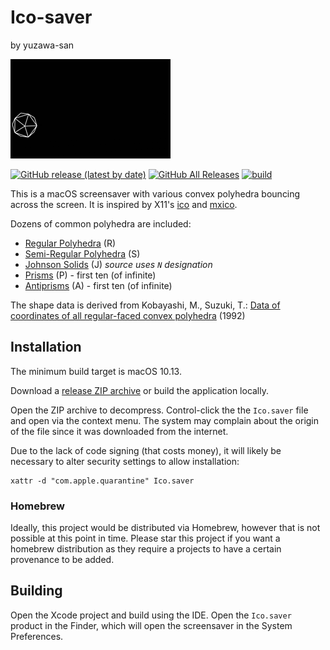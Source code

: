 # Ico-saver
by yuzawa-san

![Example](demo.gif)

[![GitHub release (latest by date)](https://img.shields.io/github/v/release/yuzawa-san/ico-saver)](https://github.com/yuzawa-san/ico-saver/releases)
[![GitHub All Releases](https://img.shields.io/github/downloads/yuzawa-san/ico-saver/total)](https://github.com/yuzawa-san/ico-saver/releases)
[![build](https://github.com/yuzawa-san/ico-saver/workflows/build/badge.svg)](https://github.com/yuzawa-san/ico-saver/actions)

This is a macOS screensaver with various convex polyhedra bouncing across the screen.
It is inspired by X11's [ico](https://www.x.org/releases/unsupported/programs/ico/) and [mxico](https://people.freebsd.org/~maho/mxico/Tamentai.html).

Dozens of common polyhedra are included:

* [Regular Polyhedra](https://en.wikipedia.org/wiki/Regular_polyhedron) (R)
* [Semi-Regular Polyhedra](https://en.wikipedia.org/wiki/Semiregular_polyhedron) (S)
* [Johnson Solids](https://en.wikipedia.org/wiki/Johnson_solid) (J) _source uses `N` designation_
* [Prisms](https://en.wikipedia.org/wiki/Prism_%28geometry%29) (P) - first ten (of infinite)
* [Antiprisms](https://en.wikipedia.org/wiki/Antiprism) (A) - first ten (of infinite)

The shape data is derived from Kobayashi, M., Suzuki, T.: [Data of coordinates of all regular-faced convex polyhedra](http://mitani.cs.tsukuba.ac.jp/polyhedron/) (1992)

## Installation

The minimum build target is macOS 10.13.

Download a [release ZIP archive](https://github.com/yuzawa-san/ico-saver/releases) or build the application locally.

Open the ZIP archive to decompress. Control-click the the `Ico.saver` file and open via the context menu.
The system may complain about the origin of the file since it was downloaded from the internet.

Due to the lack of code signing (that costs money), it will likely be necessary to alter security settings to allow installation:

```
xattr -d "com.apple.quarantine" Ico.saver
```

### Homebrew

Ideally, this project would be distributed via Homebrew, however that is not possible at this point in time. Please star this project if you want a homebrew distribution as they require a projects to have a certain provenance to be added.

## Building

Open the Xcode project and build using the IDE.
Open the `Ico.saver` product in the Finder, which will open the screensaver in the System Preferences.